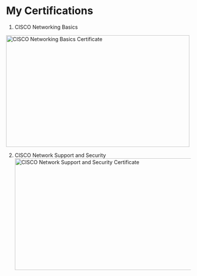 # My Certifications 

1. CISCO Networking Basics
  <img width="500" height="305" alt="CISCO Networking Basics Certificate" src="https://github.com/user-attachments/assets/133bde14-0343-4cda-acd6-0204619aec09" />

   
2. CISCO Network Support and Security
   <img width="500" height="305" alt="CISCO Network Support and Security Certificate" src="https://github.com/user-attachments/assets/012bb5f9-f1fa-4810-ac1e-5d62a4ff9027" />
